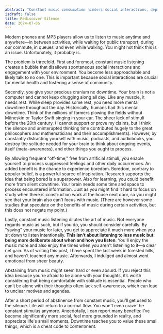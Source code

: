 ```yaml
---
abstract: "Constant music consumption hinders social interactions, deprives the brain of necessary downtime, and diminishes musical appreciation. By taking intentional breaks from music, you can enhance social engagement, mental clarity, and overall enjoyment of life. Embracing these 'Mini Music Sabbaths' can lead to a more balanced and fulfilling existence."
isdraft: false 
title: Rediscover Silence
date: 2024-07-06
---
```


Modern phones and MP3 players allow us to listen to music anytime and anywhere—in between activities, while waiting for public transport, during our commute, in queues, and even while walking. You might not think this is an issue. Unfortunately, it probably is.

The problem is threefold. First and foremost, constant music listening creates a bubble that disallows spontaneous social interactions and engagement with your environment. You become less approachable and likely talk to no one. This is important because social interactions are crucial for mental health and fostering a sense of community.

Secondly, you give your precious cranium no downtime. Your brain is not a computer and cannot keep chugging along all day. Like any muscle, it needs rest. While sleep provides some rest, you need more mental downtime throughout the day. Historically, humans had this mental downtime. Think of the millions of farmers plowing the fields without Mäneskin or Taylor Swift singing in your ear. The sheer lack of stimuli before the 20th century. (I cannot support or prove my claims, but I think the silence and uninterupted thinking time contributed hugely to the great philosophers and mathematicians and their accomplishments). However, by constantly distracting yourself with music, podcasts, and audiobooks, you destroy the solitude needed for your brain to think about ongoing events, itself (meta-awareness), and other things you ought to process.


By allowing frequent "off-time," free from artificial stimuli, you enable yourself to process suppressed feelings and other daily occurrences. An added benefit is the chance to experience boredom. Boredom, contrary to popular belief, is a powerful source of inspiration. Research supports the idea that being bored is a superpower. Also for learning, you could benefit more from silent downtime. Your brain needs some time and space to process encountered information. Just as you might find it hard to focus on study when there is construction work at the house next door, so you might see that your brain also can't focus with music. (There are however some studies that speculate on the benefits of music during certain activities, but this does not negate my point.)

Lastly, constant music listening dilutes the art of music. Not everyone regards music as such, but if you do, you should consider carefully. By "saving" your music for later, you get to appreciate it much more when you sit down to listen intentionally. **This isn't about listening to less music but being more deliberate about when and how you listen**. You'll enjoy the music more and also enjoy the times when you aren't listening to it—a clear net gain. As of writing this post, I have spent the last week in forested hills, and haven't touched any music. Afterwards, I indulged and almost went emotional from sheer beauty.

Abstaining from music might seem hard or even absurd. If you reject this idea because you're afraid to be alone with your thoughts, it’s worth considering that being comfortable with solitude is essential. People who can’t be alone with their thoughts often lack self-awareness, which can lead to unclear motives and agendas.

After a short period of abstinence from constant music, you’ll get used to the silence. Life will return to a normal flow. You won't even crave the constant stimulus anymore. Anecdotally, I can report many benefits: I've become significantly more social, feel more grounded in reality, and appreciate life's small moments. Downtime teaches you to value these small things, which is a cheat code to contentment.
